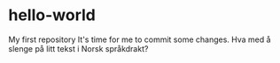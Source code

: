 # hello-world
My first repository
It's time for me to commit some changes.
Hva med å slenge på litt tekst i Norsk språkdrakt?
